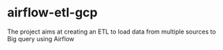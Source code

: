 # airflow-etl-gcp
The project aims at creating an ETL to load data from multiple sources to Big query using Airflow 
